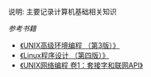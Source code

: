 说明: 主要记录计算机基础相关知识

*参考书籍*

- [《UNIX高级环境编程 （第3版）》](https://book.douban.com/subject/1788421/)
- [《Linux程序设计 （第四版）》](https://book.douban.com/subject/4831448/)
- [《UNIX网络编程 卷1：套接字和联网API》](https://book.douban.com/subject/1500149/)

